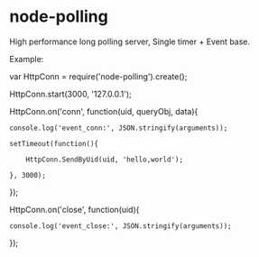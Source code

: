 node-polling
============

High performance long polling server, Single timer + Event base.

Example:

var HttpConn = require('node-polling').create();

HttpConn.start(3000, '127.0.0.1');

HttpConn.on('conn', function(uid, queryObj, data){

    console.log('event_conn:', JSON.stringify(arguments));

    setTimeout(function(){

        HttpConn.SendByUid(uid, 'hello,world');

    }, 3000);

});

HttpConn.on('close', function(uid){

    console.log('event_close:', JSON.stringify(arguments));

});


